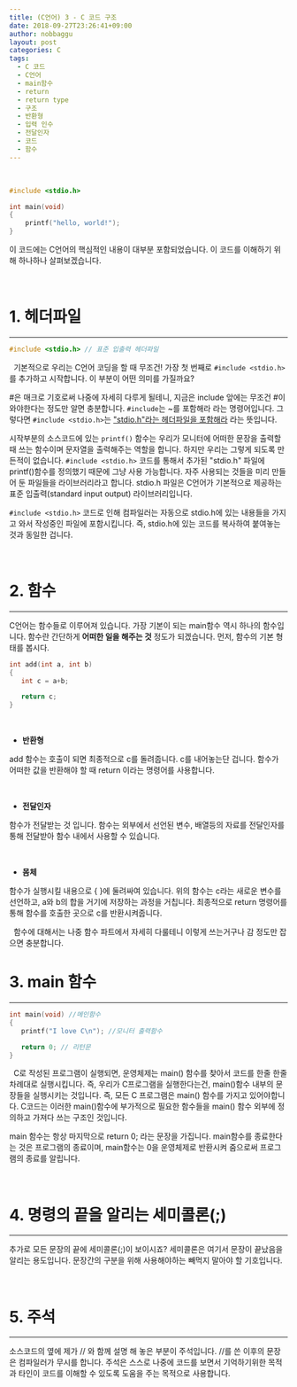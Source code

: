 ```yaml
---
title: (C언어) 3 - C 코드 구조
date: 2018-09-27T23:26:41+09:00
author: nobbaggu
layout: post
categories: C
tags:
  - C 코드
  - C언어
  - main함수
  - return
  - return type
  - 구조
  - 반환형
  - 입력 인수
  - 전달인자
  - 코드
  - 함수
---
```


&nbsp;

~~~ c
#include <stdio.h>

int main(void)
{
	printf("hello, world!");
}
~~~

이 코드에는 C언어의 핵심적인 내용이 대부분 포함되었습니다. 이 코드를 이해하기 위해 하나하나 살펴보겠습니다.

&nbsp;
# 1. 헤더파일
***

~~~ c
#include <stdio.h> // 표준 입출력 헤더파일
~~~

&nbsp;
기본적으로 우리는 C언어 코딩을 할 때 무조건! 가장 첫 번째로 `#include <stdio.h>`를 추가하고 시작합니다. 이 부분이 어떤 의미를 가질까요?

#은 매크로 기호로써 나중에 자세히 다루게 될테니, 지금은 include 앞에는 무조건 #이 와야한다는 정도만 알면 충분합니다. `#include`는 ~를 포함해라 라는 명령어입니다. 그렇다면 `#include <stdio.h>`는 <u>"stdio.h"라는 헤더파일을 포함해라</u> 라는 뜻입니다.

시작부분의 소스코드에 있는 `printf()` 함수는 우리가 모니터에 어떠한 문장을 출력할 때 쓰는 함수이며 문자열을 출력해주는 역할을 합니다. 하지만 우리는 그렇게 되도록 만든적이 없습니다. `#include <stdio.h>` 코드를 통해서 추가된 "stdio.h" 파일에 printf()함수를 정의했기 때문에 그냥 사용 가능합니다. 자주 사용되는 것들을 미리 만들어 둔 파일들을 라이브러리라고 합니다. stdio.h 파일은 C언어가 기본적으로 제공하는 표준 입출력(standard input output) 라이브러리입니다.

`#include <stdio.h>` 코드로 인해 컴파일러는 자동으로 stdio.h에 있는 내용들을 가지고 와서 작성중인 파일에 포함시킵니다. 즉, stdio.h에 있는 코드를 복사하여 붙여놓는 것과 동일한 겁니다.

&nbsp;
# 2. 함수

***

C언어는 함수들로 이루어져 있습니다. 가장 기본이 되는 main함수 역시 하나의 함수입니다. 함수란 간단하게 **어떠한 일을 해주는 것** 정도가 되겠습니다. 먼저, 함수의 기본 형태를 봅시다.

~~~ c
int add(int a, int b)
{
   int c = a+b;

   return c;
}
~~~

&nbsp;

+ **반환형**

add 함수는 호출이 되면 최종적으로 c를 돌려줍니다. c를 내어놓는단 겁니다. 함수가 어떠한 값을 반환해야 할 때 return 이라는 명령어를 사용합니다.

&nbsp;
+ **전달인자**

함수가 전달받는 것 입니다. 함수는 외부에서 선언된 변수, 배열등의 자료를 전달인자를 통해 전달받아 함수 내에서 사용할 수 있습니다.

&nbsp;
+ **몸체**

함수가 실행시킬 내용으로 { }에 둘려싸여 있습니다. 위의 함수는 c라는 새로운 변수를 선언하고, a와 b의 합을 거기에 저장하는 과정을 거칩니다. 최종적으로 return 명령어를 통해 함수를 호출한 곳으로 c를 반환시켜줍니다.

&nbsp;
함수에 대해서는 나중 함수 파트에서 자세히 다룰테니 이렇게 쓰는거구나 감 정도만 잡으면 충분합니다.


# 3. main 함수
***

~~~ c
int main(void) //메인함수
{
   printf("I love C\n"); //모니터 출력함수

   return 0; // 리턴문
}
~~~

&nbsp;
C로 작성된 프로그램이 실행되면, 운영체제는 main() 함수를 찾아서 코드를 한줄 한줄 차례대로 실행시킵니다. 즉, 우리가 C프로그램을 실행한다는건, main()함수 내부의 문장들을 실행시키는 것입니다. 즉, 모든 C 프로그램은 main() 함수를 가지고 있어야합니다. C코드는 이러한 main()함수에 부가적으로 필요한 함수들을 main() 함수 외부에 정의하고 가져다 쓰는 구조인 것입니다.

main 함수는 항상 마지막으로 return 0; 라는 문장을 가집니다. main함수를 종료한다는 것은 프로그램의 종료이며, main함수는 0을 운영체제로 반환시켜 줌으로써 프로그램의 종료를 알립니다.

&nbsp;
# 4. 명령의 끝을 알리는 세미콜론(;)
***

추가로 모든 문장의 끝에 세미콜론(;)이 보이시죠? 세미콜론은 여기서 문장이 끝났음을 알리는 용도입니다. 문장간의 구분을 위해 사용해야하는 빼먹지 말아야 할 기호입니다.

&nbsp;
# 5. 주석
***

소스코드의 옆에 제가 // 와 함께 설명 해 놓은 부분이 주석입니다. //를 쓴 이후의 문장은 컴파일러가 무시를 합니다. 주석은 스스로 나중에 코드를 보면서 기억하기위한 목적과 타인이 코드를 이해할 수 있도록 도움을 주는 목적으로 사용합니다.